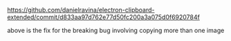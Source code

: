 https://github.com/danielravina/electron-clipboard-extended/commit/d833aa97d762e77d50fc200a3a075d0f6920784f

above is the fix for the breaking bug involving copying more than one image

